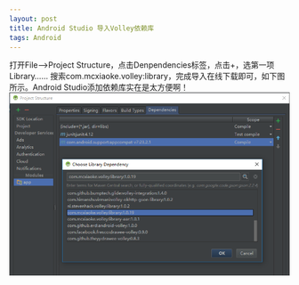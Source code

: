 ```yaml
---
layout: post
title: Android Studio 导入Volley依赖库
tags: Android
---
```


打开File-->Project Structure，点击Denpendencies标签，点击+，选第一项Library……
搜索com.mcxiaoke.volley:library，完成导入在线下载即可，如下图所示。Android Studio添加依赖库实在是太方便啊！
![](/assets/DependVolley.PNG)
